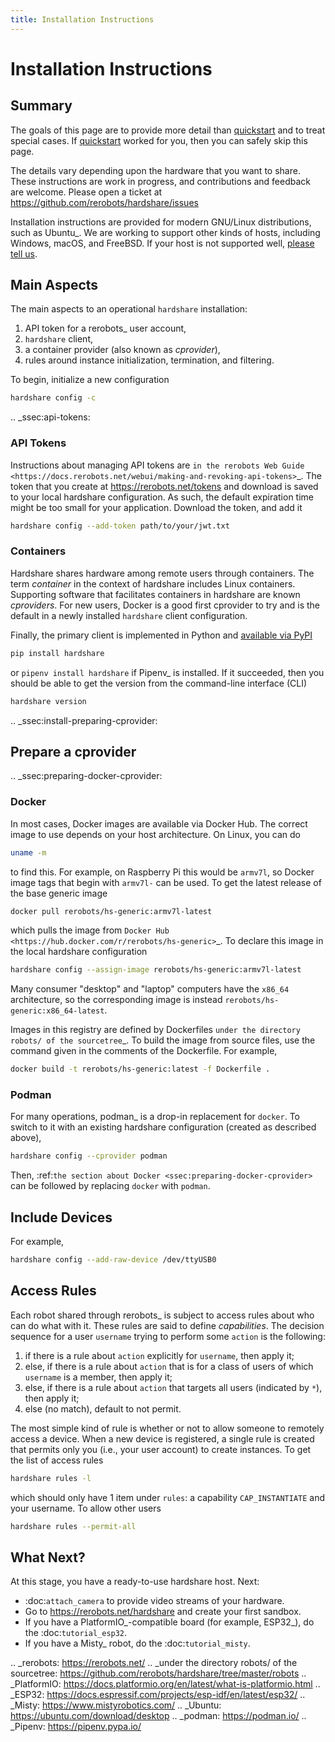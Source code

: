 ```yaml
---
title: Installation Instructions
---
```


# Installation Instructions

## Summary

The goals of this page are to provide more detail than [quickstart](/quickstart) and to
treat special cases. If [quickstart](/quickstart) worked for you, then you can safely
skip this page.

The details vary depending upon the hardware that you want to share. These
instructions are work in progress, and contributions and feedback are welcome.
Please open a ticket at <https://github.com/rerobots/hardshare/issues>

Installation instructions are provided for modern GNU/Linux distributions, such
as Ubuntu_. We are working to support other kinds of hosts, including Windows,
macOS, and FreeBSD.
If your host is not supported well, [please tell us](https://rerobots.net/contact).


## Main Aspects

The main aspects to an operational `hardshare` installation:

1. API token for a rerobots_ user account,
2. `hardshare` client,
3. a container provider (also known as *cprovider*),
4. rules around instance initialization, termination, and filtering.

To begin, initialize a new configuration

```bash
hardshare config -c
```


.. _ssec:api-tokens:

### API Tokens

Instructions about managing API tokens are `in the rerobots Web Guide
<https://docs.rerobots.net/webui/making-and-revoking-api-tokens>`_. The
token that you create at https://rerobots.net/tokens and download is saved to
your local hardshare configuration. As such, the default expiration time might
be too small for your application. Download the token, and add it

```bash
hardshare config --add-token path/to/your/jwt.txt
```


### Containers

Hardshare shares hardware among remote users through containers. The term
*container* in the context of hardshare includes Linux containers. Supporting
software that facilitates containers in hardshare are known *cproviders*. For new
users, Docker is a good first cprovider to try and is the default in a
newly installed `hardshare` client configuration.

Finally, the primary client is implemented in Python and [available via PyPI](
https://pypi.org/project/hardshare/)

```bash
pip install hardshare
```

or `pipenv install hardshare` if Pipenv_ is installed.
If it succeeded, then you should be able to get the version from the
command-line interface (CLI)

```bash
hardshare version
```


.. _ssec:install-preparing-cprovider:

## Prepare a cprovider

.. _ssec:preparing-docker-cprovider:

### Docker

In most cases, Docker images are available via Docker Hub. The correct image to
use depends on your host architecture. On Linux, you can do

```bash
uname -m
```

to find this. For example, on Raspberry Pi this would be `armv7l`, so Docker
image tags that begin with `armv7l-` can be used. To get the latest release of
the base generic image

```bash
docker pull rerobots/hs-generic:armv7l-latest
```

which pulls the image from `Docker Hub <https://hub.docker.com/r/rerobots/hs-generic>`_.
To declare this image in the local hardshare configuration

```bash
hardshare config --assign-image rerobots/hs-generic:armv7l-latest
```

Many consumer "desktop" and "laptop" computers have the `x86_64` architecture,
so the corresponding image is instead `rerobots/hs-generic:x86_64-latest`.

Images in this registry are defined by Dockerfiles `under the directory robots/
of the sourcetree`_.  To build the image from source files, use the command
given in the comments of the Dockerfile. For example,

```bash
docker build -t rerobots/hs-generic:latest -f Dockerfile .
```


### Podman

For many operations, podman_ is a drop-in replacement for `docker`. To switch
to it with an existing hardshare configuration (created as described above),

```bash
hardshare config --cprovider podman
```

Then, :ref:`the section about Docker <ssec:preparing-docker-cprovider>` can be
followed by replacing `docker` with `podman`.


## Include Devices

For example,

```bash
hardshare config --add-raw-device /dev/ttyUSB0
```


## Access Rules

Each robot shared through rerobots_ is subject to access rules about who can do
what with it. These rules are said to define *capabilities*. The decision
sequence for a user `username` trying to perform some `action` is the
following:

1. if there is a rule about `action` explicitly for `username`, then apply it;
2. else, if there is a rule about  `action` that is for a class of users of which `username` is a member, then apply it;
3. else, if there is a rule about `action` that targets all users (indicated by `*`), then apply it;
4. else (no match), default to not permit.

The most simple kind of rule is whether or not to allow someone to remotely
access a device. When a new device is registered, a single rule is created that
permits only you (i.e., your user account) to create instances. To get the list
of access rules

```bash
hardshare rules -l
```

which should only have 1 item under `rules`: a capability `CAP_INSTANTIATE`
and your username. To allow other users

```bash
hardshare rules --permit-all
```


## What Next?

At this stage, you have a ready-to-use hardshare host. Next:

* :doc:`attach_camera` to provide video streams of your hardware.
* Go to https://rerobots.net/hardshare and create your first sandbox.
* If you have a PlatformIO_-compatible board (for example, ESP32_), do the :doc:`tutorial_esp32`.
* If you have a Misty_ robot, do the :doc:`tutorial_misty`.


.. _rerobots: https://rerobots.net/
.. _under the directory robots/ of the sourcetree: https://github.com/rerobots/hardshare/tree/master/robots
.. _PlatformIO: https://docs.platformio.org/en/latest/what-is-platformio.html
.. _ESP32: https://docs.espressif.com/projects/esp-idf/en/latest/esp32/
.. _Misty: https://www.mistyrobotics.com/
.. _Ubuntu: https://ubuntu.com/download/desktop
.. _podman: https://podman.io/
.. _Pipenv: https://pipenv.pypa.io/
